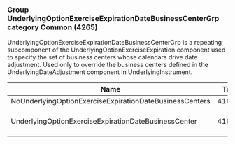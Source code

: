 ### Group UnderlyingOptionExerciseExpirationDateBusinessCenterGrp category Common (4265)

UnderlyingOptionExerciseExpirationDateBusinessCenterGrp is a repeating subcomponent of the UnderlyingOptionExerciseExpiration component used to specify the set of business centers whose calendars drive date adjustment. Used only to override the business centers defined in the UnderlyingDateAdjustment component in UnderlyingInstrument.

| Name                                                    | Tag   | Req'd | Documentation                                                                   |
|---------------------------------------------------------|-------|----------|---------------------------------------------------------------------------------|
| NoUnderlyingOptionExerciseExpirationDateBusinessCenters | 41844 |       |                                                                                 |
| UnderlyingOptionExerciseExpirationDateBusinessCenter    | 41845 |       | Required if NoUnderlyingOptionExerciseExpirationDateBusinessCenters(41844) > 0. |

